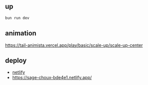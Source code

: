 ## up

```bash
bun run dev
```

## animation

https://tail-animista.vercel.app/play/basic/scale-up/scale-up-center

## deploy

- [netlify](https://app.netlify.com/sites/sage-choux-bde4e1/overview)
- https://sage-choux-bde4e1.netlify.app/
